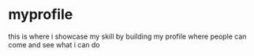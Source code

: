 # myprofile
this is where i showcase my skill by building my profile where people can come and see what i can do

